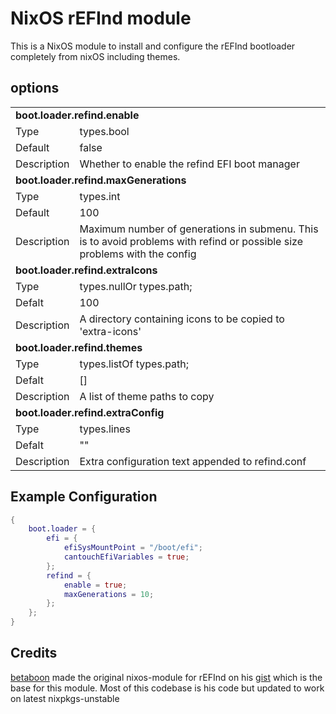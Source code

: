# NixOS rEFInd module
This is a NixOS module to install and configure the rEFInd bootloader completely from nixOS including themes.

## options
<table>
    <div>
        <tr>
            <td colspan="2"><b>boot.loader.refind.enable</td>
        </tr>
        <tr>
            <td>Type</td>
            <td>types.bool</td>
        </tr>
        <tr>
            <td>Default</td>
            <td>false</td>
        </tr>
        <tr>
            <td>Description</td>
            <td>Whether to enable the refind EFI boot manager</td>
        </tr>
    </div>
    <div>
        <tr>
            <td colspan="2"><b>boot.loader.refind.maxGenerations</td>
        </tr>
        <tr>
            <td>Type</td>
            <td>types.int</td>
        </tr>
        <tr>
            <td>Default</td>
            <td>100</td>
        </tr>
        <tr>
            <td>Description</td>
            <td>Maximum number of generations in submenu. This is to avoid problems with refind or possible size problems with the config</td>
        </tr>
    </div>
    <div>
        <tr>
            <td colspan="2"><b>boot.loader.refind.extraIcons</td>
        </tr>
        <tr>
            <td>Type</td>
            <td>types.nullOr types.path;</td>
        </tr>
        <tr>
            <td>Defalt</td>
            <td>100</td>
        </tr>
        <tr>
            <td>Description</td>
            <td>A directory containing icons to be copied to 'extra-icons'</td>
        </tr>
    </div>
    <div>
        <tr>
            <td colspan="2"><b>boot.loader.refind.themes</td>
        </tr>
        <tr>
            <td>Type</td>
            <td>types.listOf types.path;</td>
        </tr>
        <tr>
            <td>Defalt</td>
            <td>[]</td>
        </tr>
        <tr>
            <td>Description</td>
            <td>A list of theme paths to copy</td>
        </tr>
    </div>
    <div>
        <tr>
            <td colspan="2"><b>boot.loader.refind.extraConfig</td>
        </tr>
        <tr>
            <td>Type</td>
            <td>types.lines</td>
        </tr>
        <tr>
            <td>Defalt</td>
            <td>""</td>
        </tr>
        <tr>
            <td>Description</td>
            <td>Extra configuration text appended to refind.conf</td>
        </tr>
    </div>

</table>



## Example Configuration
```nix
{
    boot.loader = {
        efi = {
            efiSysMountPoint = "/boot/efi";
            cantouchEfiVariables = true;
        };
        refind = {
            enable = true;
            maxGenerations = 10;
        };
    };
}

```

## Credits
[betaboon](https://github.com/betaboon) made the original nixos-module for rEFInd on his [gist](https://gist.github.com/betaboon/97abed457de8be43f89e7ca49d33d58d) which is the base for this module. Most of this codebase is his code but updated to work on latest nixpkgs-unstable